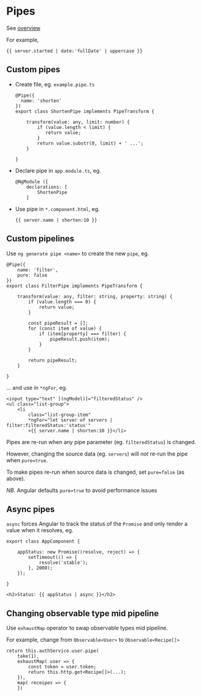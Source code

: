 # Pipes

See [overview](https://angular.io/guide/pipes)

For example,

```
{{ server.started | date:'fullDate' | uppercase }}
```

## Custom pipes

* Create file, eg. `example.pipe.ts`
  
  ```
  @Pipe({
    name: 'shorten'
  })
  export class ShortenPipe implements PipeTransform {
  
      transform(value: any, limit: number) {
          if (value.length < limit) {
             return value;
          }
          return value.substr(0, limit) + ' ...';
      }
  
  }
  ```

* Declare pipe in `app.module.ts`, eg.
  
  ```
  @NgModule ({
      declarations: [
          ShortenPipe
      ]
  ```

* Use pipe in `*.component.html`, eg.
  
  ```
  {{ server.name | shorten:10 }}
  ```

## Custom pipelines

Use `ng generate pipe <name>` to create the new `pipe`, eg.

```
@Pipe({
    name: 'filter',
    pure: false
})
export class FilterPipe implements PipeTransform {

    transform(value: any, filter: string, property: string) {
        if (value.length === 0) {
            return value;
        }

        const pipeResult = [];
        for (const item of value) {
            if (item[property] === filter) {
                pipeResult.push(item);
            }
        }

        return pipeResult;
    }
  
}
```

... and use in `*ngFor`, eg.

```
<input type="text" [(ngModel)]="filteredStatus" />
<ul class="list-group">
    <li
        class="list-group-item"
        *ngFor="let server of servers | filter:filteredStatus:'status'"
        >{{ server.name | shorten:10 }}</li>
```

Pipes are re-run when any pipe parameter (eg. `filteredStatus`) is changed.

However, changing the source data (eg. `servers`) will *not* re-run the pipe when `pure=true`.

To make pipes re-run when source data is changed, set `pure=false` (as above).

*NB.* Angular defaults `pure=true` to avoid performance issues

## Async pipes

`async` forces Angular to track the status of the `Promise` and only render a value when it resolves, eg.

```
export class AppComponent {

    appStatus: new Promise((resolve, reject) => {
        setTimeout(() => {
            resolve('stable');
        }, 2000);
    });

}

<h2>Status: {{ appStatus | async }}</h2>
```

## Changing observable type mid pipeline

Use `exhaustMap` operator to swap observable types mid pipeline.

For example, change from `Observable<User>` to `Observable<Recipe[]>`

```
return this.authService.user.pipe(
    take(1),
    exhaustMap( user => {
        const token = user.token;
        return this.http.get<Recipe[]>(...);
    }),
    map( receipes => {
    })
```

